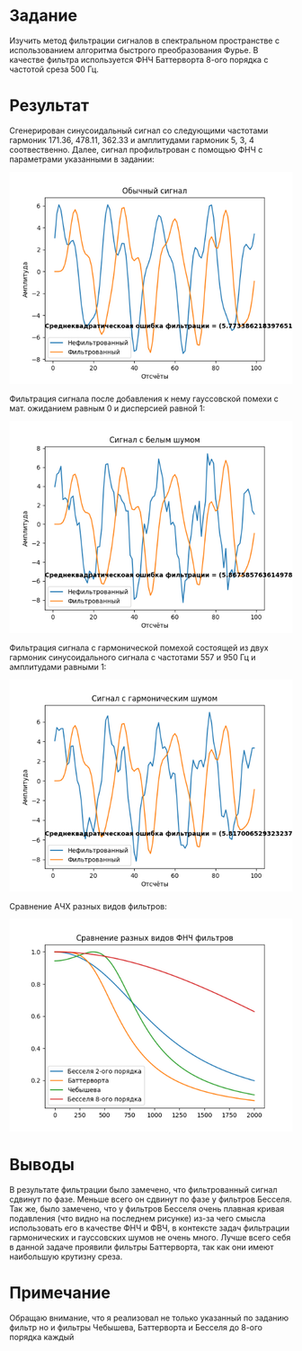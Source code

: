 # Задание

Изучить метод фильтрации сигналов в спектральном пространстве с использованием алгоритма быстрого преобразования Фурье. В качестве фильтра используется ФНЧ Баттерворта 8-ого порядка с частотой среза 500 Гц.

# Результат

Сгенерирован синусоидальный сигнал со следующими частотами гармоник 171.36, 478.11, 362.33 и амплитудами гармоник 5, 3, 4 соотвественно. Далее, сигнал профильтрован с помощью ФНЧ с параметрами указанными в задании:

![Обычный сигнал](<График фильтрации обычного сигнала.png>)

Фильтрация сигнала после добавления к нему гауссовской помехи с мат. ожиданием равным 0 и дисперсией равной 1:

![Гауссова помеха](<Результат фильтрации силнала с гауссовским шумом.png>)

Фильтрация сигнала с гармонической помехой состоящей из двух гармоник синусоидального сигнала с частотами 557 и 950 Гц и амплитудами равными 1:

![Гармоническая помеха](<Результат фильтрации сигнала с гармоническим шумом.png>)

Сравнение АЧХ разных видов фильтров:

![АЧХ фильтров](<АЧХ фильтров.png>)

# Выводы

В результате фильтрации было замечено, что фильтрованный сигнал сдвинут по фазе. Меньше всего он сдвинут по фазе у фильтров Бесселя. Так же, было замечено, что у фильтров Бесселя очень плавная кривая подавления (что видно на последнем рисунке) из-за чего смысла использовать его в качестве ФНЧ и ФВЧ, в контексте задач фильтрации гармонических и гауссовских шумов не очень много. Лучше всего себя в данной задаче проявили фильтры Баттерворта, так как они имеют наибольшую крутизну среза.

# Примечание 

Обращаю внимание, что я реализовал не только указанный по заданию фильтр но и фильтры Чебышева, Баттерворта и Бесселя до 8-ого порядка каждый
